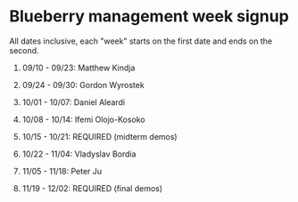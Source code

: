 # Blueberry management week signup

All dates inclusive, each "week" starts on the first date and ends on the second.

01. 09/10 - 09/23: Matthew Kindja

02. 09/24 - 09/30: Gordon Wyrostek

03. 10/01 - 10/07: Daniel Aleardi

04. 10/08 - 10/14: Ifemi Olojo-Kosoko

05. 10/15 - 10/21: REQUIRED (midterm demos)

06. 10/22 - 11/04: Vladyslav Bordia

07. 11/05 - 11/18: Peter Ju

08. 11/19 - 12/02: REQUIRED (final demos)
